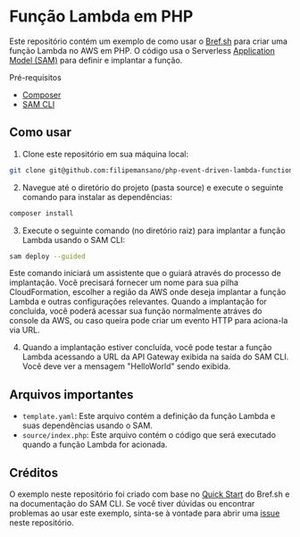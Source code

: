 # Função Lambda em PHP
Este repositório contém um exemplo de como usar o [Bref.sh](https://bref.sh/) para criar uma função Lambda no AWS em PHP. O código usa o Serverless [Application Model (SAM)](https://aws.amazon.com/serverless/sam/) para definir e implantar a função.

Pré-requisitos
* [Composer](https://getcomposer.org/)
* [SAM CLI](https://docs.aws.amazon.com/serverless-application-model/latest/developerguide/serverless-sam-cli-install.html)

## Como usar
1. Clone este repositório em sua máquina local:

```bash
git clone git@github.com:filipemansano/php-event-driven-lambda-function.git
```

2. Navegue até o diretório do projeto (pasta source) e execute o seguinte comando para instalar as dependências:

```bash
composer install
```

3. Execute o seguinte comando (no diretório raiz) para implantar a função Lambda usando o SAM CLI:

```bash
sam deploy --guided
```

Este comando iniciará um assistente que o guiará através do processo de implantação. Você precisará fornecer um nome para sua pilha CloudFormation, escolher a região da AWS onde deseja implantar a função Lambda e outras configurações relevantes.  Quando a implantação for concluída, você poderá acessar sua função normalmente atráves do console da AWS, ou caso queira pode criar um evento HTTP para aciona-la via URL.

4. Quando a implantação estiver concluída, você pode testar a função Lambda acessando a URL da API Gateway exibida na saída do SAM CLI. Você deve ver a mensagem "HelloWorld" sendo exibida.

## Arquivos importantes
* `template.yaml`: Este arquivo contém a definição da função Lambda e suas dependências usando o SAM.
* `source/index.php`: Este arquivo contém o código que será executado quando a função Lambda for acionada.

## Créditos
O exemplo neste repositório foi criado com base no [Quick Start](https://bref.sh/docs/quickstart.html) do Bref.sh e na documentação do SAM CLI. Se você tiver dúvidas ou encontrar problemas ao usar este exemplo, sinta-se à vontade para abrir uma [issue](https://github.com/filipemansano/php-event-driven-lambda-function/issues) neste repositório.